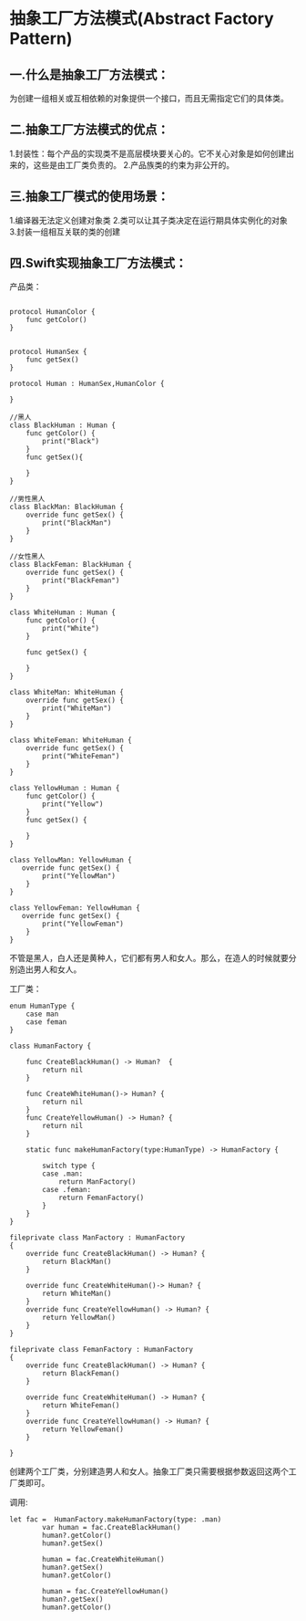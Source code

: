 # 抽象工厂方法模式(Abstract Factory Pattern)
## 一.什么是抽象工厂方法模式：

为创建一组相关或互相依赖的对象提供一个接口，而且无需指定它们的具体类。


## 二.抽象工厂方法模式的优点：
 1.封装性：每个产品的实现类不是高层模块要关心的。它不关心对象是如何创建出来的，这些是由工厂类负责的。
2.产品族类的约束为非公开的。



## 三.抽象工厂模式的使用场景：
1.编译器无法定义创建对象类
2.类可以让其子类决定在运行期具体实例化的对象
3.封装一组相互关联的类的创建
 

## 四.Swift实现抽象工厂方法模式：

产品类：
```

protocol HumanColor {
	func getColor()
}


protocol HumanSex {
	func getSex()
}

protocol Human : HumanSex,HumanColor {
	
}

//黑人
class BlackHuman : Human {
	func getColor() {
		print("Black")
	}
	func getSex(){
		
	}
}

//男性黑人
class BlackMan: BlackHuman {
	override func getSex() {
		print("BlackMan")
	}
}

//女性黑人
class BlackFeman: BlackHuman {
	override func getSex() {
		print("BlackFeman")
	}
}

class WhiteHuman : Human {
	func getColor() {
		print("White")
	}
	
	func getSex() {
		
	}
}

class WhiteMan: WhiteHuman {
	override func getSex() {
		print("WhiteMan")
	}
}

class WhiteFeman: WhiteHuman {
	override func getSex() {
		print("WhiteFeman")
	}
}

class YellowHuman : Human {
	func getColor() {
		print("Yellow")
	}
	func getSex() {
	
	}
}

class YellowMan: YellowHuman {
   override func getSex() {
		print("YellowMan")
	}
}

class YellowFeman: YellowHuman {
   override func getSex() {
		print("YellowFeman")
	}
}
```
不管是黑人，白人还是黄种人，它们都有男人和女人。那么，在造人的时候就要分别造出男人和女人。

工厂类：
```
enum HumanType {
	case man
	case feman
}

class HumanFactory {
	
	func CreateBlackHuman() -> Human?  {
		return nil
	}
	
	func CreateWhiteHuman()-> Human? {
		return nil
	}
	func CreateYellowHuman() -> Human? {
		return nil
	}
	
	static func makeHumanFactory(type:HumanType) -> HumanFactory {
		
		switch type {
		case .man:
			return ManFactory()
		case .feman:
			return FemanFactory()
		}
	}
}

fileprivate class ManFactory : HumanFactory
{
	override func CreateBlackHuman() -> Human? {
		return BlackMan()
	}
	
	override func CreateWhiteHuman()-> Human? {
		return WhiteMan()
	}
	override func CreateYellowHuman() -> Human? {
		return YellowMan()
	}
}

fileprivate class FemanFactory : HumanFactory
{
	override func CreateBlackHuman() -> Human? {
		return BlackFeman()
	}
	
	override func CreateWhiteHuman() -> Human? {
		return WhiteFeman()
	}
	override func CreateYellowHuman() -> Human? {
		return YellowFeman()
	}
	
}
```
创建两个工厂类，分别建造男人和女人。抽象工厂类只需要根据参数返回这两个工厂类即可。

调用:
```
let fac =  HumanFactory.makeHumanFactory(type: .man)
		var human = fac.CreateBlackHuman()
		human?.getColor()
		human?.getSex()
		
		human = fac.CreateWhiteHuman()
		human?.getSex()
		human?.getColor()
		
		human = fac.CreateYellowHuman()
		human?.getSex()
		human?.getColor()
```
